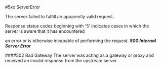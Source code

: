 #5xx ServerError

The server failed to fulfill an apparently valid request.

Response status codes beginning with '5' indicates cases in which the server is aware that it has encountered

an error or is otherwise incapable of performing the request. 
***500 Internal Server Error***


####502 Bad Gateway
The server was acting as a gateway or proxy and received an invalid response from the upstream server.
